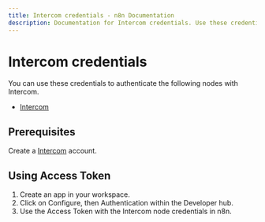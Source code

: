 ```yaml
---
title: Intercom credentials - n8n Documentation
description: Documentation for Intercom credentials. Use these credentials to authenticate Intercom in n8n, a workflow automation platform.
---
```


# Intercom credentials

You can use these credentials to authenticate the following nodes with Intercom.

- [Intercom](/integrations/builtin/app-nodes/n8n-nodes-base.intercom/)


## Prerequisites

Create a [Intercom](https://www.intercom.com/) account.

<!-- ## Using OAuth

1. Click "Use OAuth" in Authentication page.
2. Fill out required information.
3. Use Client Secret and Client ID in your Intercom node credentials in n8n.
4. Enter n8n provided redirect URL in configuration. Redirect URL Explanation [here](/). -->

## Using Access Token

1. Create an app in your workspace.
2. Click on Configure, then Authentication within the Developer hub.
3. Use the Access Token with the Intercom node credentials in n8n.

